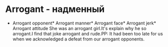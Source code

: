 # Arrogant - надменный

- Arrogant opponent* Arrogant manner* Arrogant face* Arrogant jerk* Arrogant attitude She was an arrogant girl.It's explain why he so arrogant.I find that joke arrogant and rude.PP: It had been too late for us when we acknowledged a defeat from our arrogant opponents.
